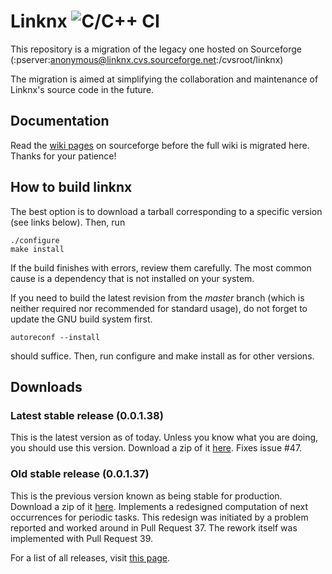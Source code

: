 # Linknx ![C/C++ CI](https://github.com/linknx/linknx/workflows/C/C++%20CI/badge.svg?branch=master)
This repository is a migration of the legacy one hosted on Sourceforge
(:pserver:anonymous@linknx.cvs.sourceforge.net:/cvsroot/linknx)

The migration is aimed at simplifying the collaboration and maintenance of
Linknx's source code in the future.

## Documentation
Read the [wiki pages](https://sourceforge.net/p/linknx/wiki/Main_Page/) on sourceforge before the full wiki is migrated here. Thanks for your patience!

## How to build linknx
The best option is to download a tarball corresponding to a specific version (see links below). Then, run
```
./configure
make install
```
If the build finishes with errors, review them carefully. The most common cause is a dependency that is not installed on your system.

If you need to build the latest revision from the *master* branch (which is neither required nor recommended for standard usage), do not forget to update the GNU build system first.
```
autoreconf --install
```
should suffice. Then, run configure and make install as for other versions.

## Downloads
### Latest stable release (0.0.1.38)
This is the latest version as of today. Unless you know what you are doing, you should use this version. Download a zip
of it [here](https://github.com/linknx/linknx/archive/0.0.1.38.zip).
Fixes issue #47.

### Old stable release (0.0.1.37)
This is the previous version known as being stable for production. Download a zip
of it [here](https://github.com/linknx/linknx/archive/0.0.1.37.zip).
Implements a redesigned computation of next occurrences for periodic tasks. This redesign was initiated by a problem reported and worked around in Pull Request 37. The rework itself was implemented with Pull Request 39. 

For a list of all releases, visit [this page](https://github.com/linknx/linknx/releases).
